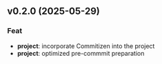 ## v0.2.0 (2025-05-29)

### Feat

- **project**: incorporate Commitizen into the project
- **project**: optimized pre-commmit preparation
